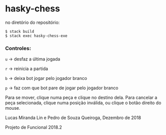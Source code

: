# hasky-chess
no diretório do repositório:
```shell
$ stack build
$ stack exec hasky-chess-exe
```

### Controles:
`u` -> desfaz a última jogada

`r` -> reinicia a partida

`b` -> deixa bot jogar pelo jogador branco

`p` -> faz com que bot pare de jogar pelo jogador branco

Para se mover, clique numa peça e clique no destino dela. Para cancelar a peça selecionada, clique numa posição inválida, ou clique o botão direito do mouse.

Lucas Miranda Lin e Pedro de Souza Queiroga, Dezembro de 2018

Projeto de Funcional 2018.2
